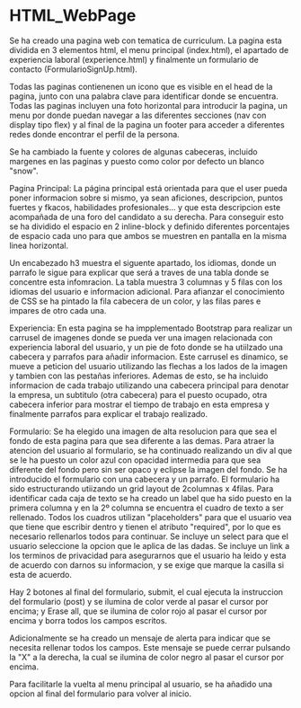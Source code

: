 # HTML_WebPage


Se ha creado una pagina web con tematica de curriculum.
La pagina esta dividida en 3 elementos html, el menu principal (index.html), el apartado de experiencia laboral (experience.html) y finalmente un formulario de contacto (FormularioSignUp.html).

Todas las paginas contienenen un icono que es visible en el head de la pagina, junto con una palabra clave para identificar donde se encuentra.
Todas las paginas incluyen una foto horizontal para introducir la pagina, un menu por donde puedan navegar a las diferentes secciones (nav con display tipo flex)  y al final de la pagina un footer para acceder a diferentes redes donde encontrar el perfil de la persona.

Se ha cambiado la fuente y colores de algunas cabeceras, incluido margenes en las paginas y puesto como color por defecto un blanco "snow".


Pagina Principal:
La página principal está orientada para que el user pueda poner informacion sobre si mismo, ya sean aficiones, descripcion, puntos fuertes y fkacos, habilidades profesionales... y que esta descripcion este acompañada de una foro del candidato a su derecha.
Para conseguir esto se ha dividido el espacio en 2 inline-block y definido diferentes porcentajes de espacio cada uno para que ambos se muestren en pantalla en la misma linea horizontal.

Un encabezado h3 muestra el siguente apartado, los idiomas, donde un parrafo le sigue para explicar que será a traves de una tabla donde se concentre esta infomracion.
La tabla muestra 3 columnas y 5 filas con los idiomas del usuario e informacion adicional. Para afianzar el conocimiento de CSS se ha pintado la fila cabecera de un color, y las filas pares e impares de otro cada una.


Experiencia:
En esta pagina se ha impplementado Bootstrap para realizar un carrusel de imagenes donde se pueda ver una imagen relacionada con experiencia laboral del usuario, y un pie de foto donde se ha utiilzado una cabecera y parrafos para añadir informacion. Este carrusel es dinamico, se mueve a peticion del usuario utilizando las flechas a los lados de la imagen y tambien con las pestañas inferiores.
Ademas de esto, se ha incluido informacion de cada trabajo utilizando una cabecera principal para denotar la empresa, un subtitulo (otra cabecera) para el puesto ocupado, otra cabecera inferior para mostrar el tiempo de trabajo en esta empresa y finalmente parrafos para explicar el trabajo realizado.



Formulario:
Se ha elegido una imagen de alta resolucion para que sea el fondo de esta pagina para que sea diferente a las demas.
Para atraer la atencion del usuario al formulario, se ha continuado realizando un div al que se le ha puesto un color azul con opacidad intermedia para que sea diferente del fondo pero sin ser opaco y eclipse la imagen del fondo.
Se ha introducido el formulario con una cabecera y un parrafo.
El formulario ha sido estructurando utiizando un grid layout de 2columnas x 4filas. 
Para identificar cada caja de texto se ha creado un label que ha sido puesto en la primera columna y en la 2º columna se encuentra el cuadro de texto a ser rellenado.
Todos los cuadros utilizan "placeholders" para que el usuario vea que tiene que escribir dentro y tienen el atributo "required", por lo que es necesario rellenarlos todos para continuar.
Se incluye un select para que el usuario seleccione la opcion que le aplica de las dadas.
Se incluye un link a los terminos de privacidad para asegurarnos que el usuario ha leido y esta de acuerdo con darnos su informacion, y se exige que marque la casilla si esta de acuerdo.

Hay 2 botones al final del formulario, submit, el cual ejecuta la instruccion del formulario (post) y se ilumina de color verde al pasar el cursor por encima; y Erase all, que se ilumina de color rojo al pasar el cursor por encima y borra todos los campos escritos.

Adicionalmente se ha creado un mensaje de alerta para indicar que se necesita rellenar todos los campos. Este mensaje se puede cerrar pulsando la "X" a la derecha, la cual se ilumina de color negro al pasar el cursor por encima.

Para facilitarle la vuelta al menu principal al usuario, se ha añadido una opcion al final del formulario para volver al inicio.
